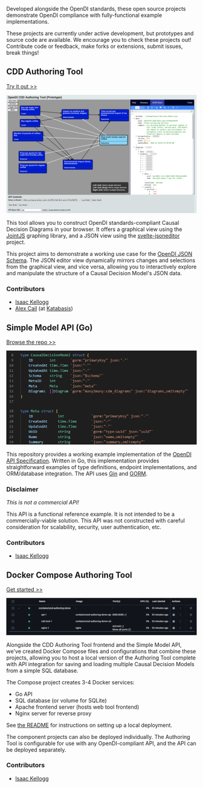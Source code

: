 Developed alongside the OpenDI standards, these open source projects demonstrate OpenDI compliance with fully-functional example implementations.

These projects are currently under active development, but prototypes and source code are available. We encourage you to check these projects out! Contribute code or feedback, make forks or extensions, submit issues, break things!

## CDD Authoring Tool

[Try it out >>](https://opendi.org/cdd-authoring-tool/)

![CDD Authoring Tool Preview](../img/CDD%20Authoring%20Tool%20Preview.png)

This tool allows you to construct OpenDI standards-compliant Causal Decision Diagrams in your browser. It offers a graphical view using the [JointJS](https://www.jointjs.com/) graphing library, and a JSON view using the [svelte-jsoneditor](https://github.com/josdejong/svelte-jsoneditor) project.

This project aims to demonstrate a working use case for the [OpenDI JSON Schema](https://opendi.org/api-specification/schemas/cdm-full-schema). The JSON editor view dynamically mirrors changes and selections from the graphical view, and vice versa, allowing you to interactively explore and manipulate the structure of a Causal Decision Model's JSON data.

### Contributors

- [Isaac Kellogg](https://github.com/isaac-kellogg-quantellia)
- [Alex Cail](https://github.com/ancail) (at [Katabasis](https://www.katabasis.org/))

## Simple Model API (Go)

[Browse the repo >>](https://github.com/opendi-org/example-api-go)

![Model API Preview](../img/Model%20API%20Preview.png)

This repository provides a working example implementation of the [OpenDI API Specification](../index.md#working-draft-api-specification). Written in Go, this implementation provides straightforward examples of type definitions, endpoint implementations, and ORM/database integration. The API uses [Gin](https://github.com/gin-gonic/gin) and [GORM](https://gorm.io/). 

### Disclaimer

*This is not a commercial API!*

This API is a functional reference example. It is not intended to be a commercially-viable solution. This API was not constructed with careful consideration for scalability, security, user authentication, etc.

### Contributors

- [Isaac Kellogg](https://github.com/isaac-kellogg-quantellia)

## Docker Compose Authoring Tool

[Get started >>](https://github.com/opendi-org/containerized-authoring-demo?tab=readme-ov-file#containerized-cdd-authoring-demo)

![Authoring Tool Compose Preview](../img/Authoring%20Tool%20Compose%20Preview.png)

 Alongside the CDD Authoring Tool frontend and the Simple Model API, we've created Docker Compose files and configurations that combine these projects, allowing you to host a local version of the Authoring Tool complete with API integration for saving and loading multiple Causal Decision Models from a simple SQL database.

The Compose project creates 3-4 Docker services:  
- Go API
- SQL database (or volume for SQLite)
- Apache frontend server (hosts web tool frontend)
- Nginx server for reverse proxy

See [the README](https://github.com/opendi-org/containerized-authoring-demo?tab=readme-ov-file#how-to-use) for instructions on setting up a local deployment.

The component projects can also be deployed individually. The Authoring Tool is configurable for use with any OpenDI-compliant API, and the API can be deployed separately.

### Contributors

- [Isaac Kellogg](https://github.com/isaac-kellogg-quantellia)
